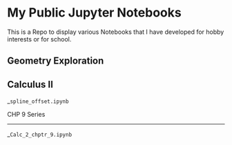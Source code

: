 My Public Jupyter Notebooks
===========================

This is a Repo to display various Notebooks that I have developed for
hobby interests or for school.

Geometry Exploration
--------------------

Calculus II
-----------
_`spline_offset.ipynb`

CHP 9 Series
************
_`Calc_2_chptr_9.ipynb`
